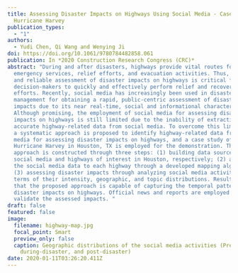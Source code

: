 ```yaml
---
title: Assessing Disaster Impacts on Highways Using Social Media - Case Study of
  Hurricane Harvey
publication_types:
  - "1"
authors:
  - Yudi Chen, Qi Wang and Wenying Ji
doi: https://doi.org/10.1061/9780784482858.061
publication: In *2020 Construction Research Congress (CRC)*
abstract: "During and after disasters, highways provide vital routes for
  emergency services, relief efforts, and evacuation activities. Thus, a timely
  and reliable assessment of disaster impacts on highways is critical for
  decision-makers to quickly and effectively perform relief and recovery
  efforts. Recently, social media has increasingly been used in disaster
  management for obtaining a rapid, public-centric assessment of disaster
  impacts due to its near real-time, social and informational characteristics.
  Although promising, the employment of social media for assessing disaster
  impacts on highways is still limited due to the inability of extracting
  accurate highway-related data from social media. To overcome this limitation,
  a systematic approach is proposed to identify highway-related data from social
  media for assessing disaster impacts on highways, and a case study of
  Hurricane Harvey in Houston, TX is employed for the demonstration. The
  approach is constructed through three steps: (1) building data sources for
  social media and highways of interest in Houston, respectively; (2) adapting
  the social media data to each highway through a developed mapping algorithm;
  (3) assessing disaster impacts through analyzing social media activities in
  terms of their intensity, geographic, and topic distributions. Results show
  that the proposed approach is capable of capturing the temporal patterns of
  disaster impacts on highways. Official news and reports are employed to
  validate the assessed impacts. "
draft: false
featured: false
image:
  filename: highway-map.jpg
  focal_point: Smart
  preview_only: false
  caption: Geographic distributions of the social media activities (Pre-disaster,
    during-disaster, and post-disaster)
date: 2020-01-11T03:26:20.411Z
---
```

